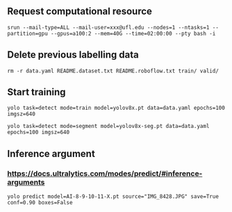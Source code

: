 ## Request computational resource
`
srun --mail-type=ALL --mail-user=xxx@ufl.edu --nodes=1 --ntasks=1 --partition=gpu --gpus=a100:2 --mem=40G --time=02:00:00 --pty bash -i
`

## Delete previous labelling data
`
rm -r data.yaml README.dataset.txt README.roboflow.txt train/ valid/
`

## Start training
`
yolo task=detect mode=train model=yolov8x.pt data=data.yaml epochs=100 imgsz=640
`

`
yolo task=detect mode=segment model=yolov8x-seg.pt data=data.yaml epochs=100 imgsz=640
`


## Inference argument

### https://docs.ultralytics.com/modes/predict/#inference-arguments
`
yolo predict model=AI-8-9-10-11-X.pt source="IMG_8428.JPG" save=True conf=0.90 boxes=False
`